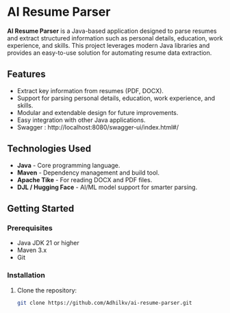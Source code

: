 # AI Resume Parser

**AI Resume Parser** is a Java-based application designed to parse resumes and extract structured information such as personal details, education, work experience, and skills. This project leverages modern Java libraries and provides an easy-to-use solution for automating resume data extraction.

## Features

- Extract key information from resumes (PDF, DOCX).
- Support for parsing personal details, education, work experience, and skills.
- Modular and extendable design for future improvements.
- Easy integration with other Java applications.
- Swagger : http://localhost:8080/swagger-ui/index.html#/

## Technologies Used

- **Java** - Core programming language.
- **Maven** - Dependency management and build tool.
- **Apache Tike** - For reading DOCX and PDF files.
- **DJL / Hugging Face** - AI/ML model support for smarter parsing.

## Getting Started

### Prerequisites

- Java JDK 21 or higher
- Maven 3.x
- Git

### Installation

1. Clone the repository:
   ```bash
   git clone https://github.com/Adhilkv/ai-resume-parser.git
